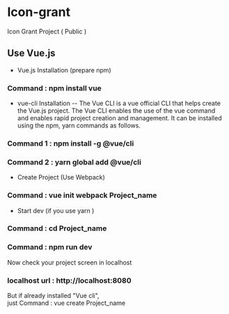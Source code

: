 # Icon-grant
Icon Grant Project ( Public )

## Use Vue.js 

- Vue.js Installation (prepare npm)
### Command : npm install vue

- vue-cli Installation 
-- The Vue CLI is a vue official CLI that helps create the Vue.js project. The Vue CLI enables the use of the vue command and enables rapid project creation and management. It can be installed using the npm, yarn commands as follows.
### Command 1 : npm install -g @vue/cli 
### Command 2 : yarn global add @vue/cli

- Create Project (Use Webpack)
### Command : vue init webpack Project_name

- Start dev (if you use yarn )
### Command : cd Project_name 
### Command : npm run dev

Now check your project screen in localhost

### localhost url : http://localhost:8080

But if already installed "Vue cli",  
just Command : vue create Project_name
